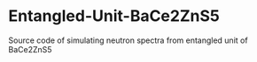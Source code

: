 # Entangled-Unit-BaCe2ZnS5
Source code of simulating neutron spectra from entangled unit of BaCe2ZnS5

